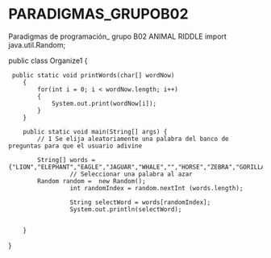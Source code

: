 # PARADIGMAS_GRUPOB02
Paradigmas de programación_ grupo B02 ANIMAL RIDDLE
import java.util.Random;


public class Organize1 {
	
	 public static void printWords(char[] wordNow)
	    {
	        for(int i = 0; i < wordNow.length; i++)
	        {
	            System.out.print(wordNow[i]);
	        }
	    }
	 
	    public static void main(String[] args) {
	        // 1 Se elija aleatoriamente una palabra del banco de preguntas para que el usuario adivine
	            
	        String[] words = {"LION","ELEPHANT","EAGLE","JAGUAR","WHALE","","HORSE","ZEBRA","GORILLA","GIRAFFE"};
	                 // Seleccionar una palabra al azar
	        Random random =  new Random();
	                 int randomIndex = random.nextInt (words.length); 
	                 
	                 String selectWord = words[randomIndex];
	                 System.out.println(selectWord);

	 
	    }
}
